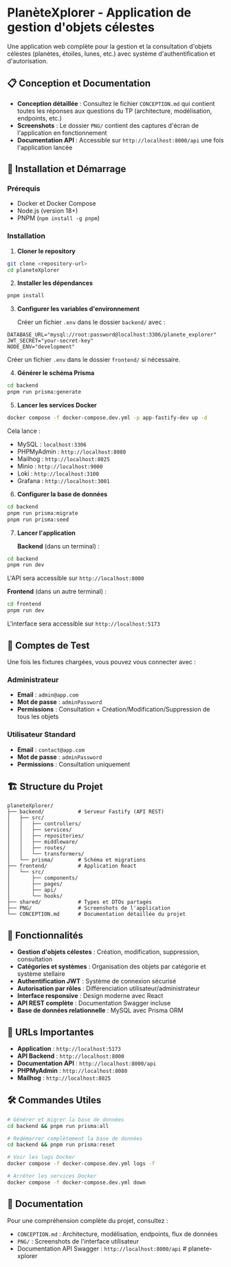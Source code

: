 # PlanèteXplorer - Application de gestion d'objets célestes

Une application web complète pour la gestion et la consultation d'objets célestes (planètes, étoiles, lunes, etc.) avec système d'authentification et d'autorisation.

## 📋 Conception et Documentation

- **Conception détaillée** : Consultez le fichier `CONCEPTION.md` qui contient toutes les réponses aux questions du TP (architecture, modélisation, endpoints, etc.)
- **Screenshots** : Le dossier `PNG/` contient des captures d'écran de l'application en fonctionnement
- **Documentation API** : Accessible sur `http://localhost:8000/api` une fois l'application lancée

## 🚀 Installation et Démarrage

### Prérequis

- Docker et Docker Compose
- Node.js (version 18+)
- PNPM (`npm install -g pnpm`)

### Installation

1. **Cloner le repository**
```bash
git clone <repository-url>
cd planeteXplorer
```

2. **Installer les dépendances**
```bash
pnpm install
```

3. **Configurer les variables d'environnement**
   
   Créer un fichier `.env` dans le dossier `backend/` avec :
```env
DATABASE_URL="mysql://root:password@localhost:3306/planete_explorer"
JWT_SECRET="your-secret-key"
NODE_ENV="development"
```

   Créer un fichier `.env` dans le dossier `frontend/` si nécessaire.

4. **Générer le schéma Prisma**
```bash
cd backend
pnpm run prisma:generate
```

5. **Lancer les services Docker**
```bash
docker compose -f docker-compose.dev.yml -p app-fastify-dev up -d
```

   Cela lance :
   - MySQL : `localhost:3306`
   - PHPMyAdmin : `http://localhost:8080`
   - Mailhog : `http://localhost:8025`
   - Minio : `http://localhost:9000`
   - Loki : `http://localhost:3100`
   - Grafana : `http://localhost:3001`

6. **Configurer la base de données**
```bash
cd backend
pnpm run prisma:migrate
pnpm run prisma:seed
```

7. **Lancer l'application**

   **Backend** (dans un terminal) :
```bash
cd backend
pnpm run dev
```
   L'API sera accessible sur `http://localhost:8000`

   **Frontend** (dans un autre terminal) :
```bash
cd frontend
pnpm run dev
```
   L'interface sera accessible sur `http://localhost:5173`

## 🔐 Comptes de Test

Une fois les fixtures chargées, vous pouvez vous connecter avec :

### Administrateur
- **Email** : `admin@app.com`
- **Mot de passe** : `adminPassword`
- **Permissions** : Consultation + Création/Modification/Suppression de tous les objets

### Utilisateur Standard
- **Email** : `contact@app.com`
- **Mot de passe** : `adminPassword`
- **Permissions** : Consultation uniquement

## 🏗️ Structure du Projet

```
planeteXplorer/
├── backend/           # Serveur Fastify (API REST)
│   ├── src/
│   │   ├── controllers/
│   │   ├── services/
│   │   ├── repositories/
│   │   ├── middleware/
│   │   ├── routes/
│   │   └── transformers/
│   └── prisma/        # Schéma et migrations
├── frontend/          # Application React
│   └── src/
│       ├── components/
│       ├── pages/
│       ├── api/
│       └── hooks/
├── shared/            # Types et DTOs partagés
├── PNG/               # Screenshots de l'application
└── CONCEPTION.md      # Documentation détaillée du projet
```

## 🌟 Fonctionnalités

- **Gestion d'objets célestes** : Création, modification, suppression, consultation
- **Catégories et systèmes** : Organisation des objets par catégorie et système stellaire
- **Authentification JWT** : Système de connexion sécurisé
- **Autorisation par rôles** : Différenciation utilisateur/administrateur
- **Interface responsive** : Design moderne avec React
- **API REST complète** : Documentation Swagger incluse
- **Base de données relationnelle** : MySQL avec Prisma ORM

## 🔗 URLs Importantes

- **Application** : `http://localhost:5173`
- **API Backend** : `http://localhost:8000`
- **Documentation API** : `http://localhost:8000/api`
- **PHPMyAdmin** : `http://localhost:8080`
- **Mailhog** : `http://localhost:8025`

## 🛠️ Commandes Utiles

```bash
# Générer et migrer la base de données
cd backend && pnpm run prisma:all

# Redémarrer complètement la base de données
cd backend && pnpm run prisma:reset

# Voir les logs Docker
docker compose -f docker-compose.dev.yml logs -f

# Arrêter les services Docker
docker compose -f docker-compose.dev.yml down
```

## 📖 Documentation

Pour une compréhension complète du projet, consultez :
- `CONCEPTION.md` : Architecture, modélisation, endpoints, flux de données
- `PNG/` : Screenshots de l'interface utilisateur
- Documentation API Swagger : `http://localhost:8000/api`
#   p l a n e t e - x p l o r e r  
 
